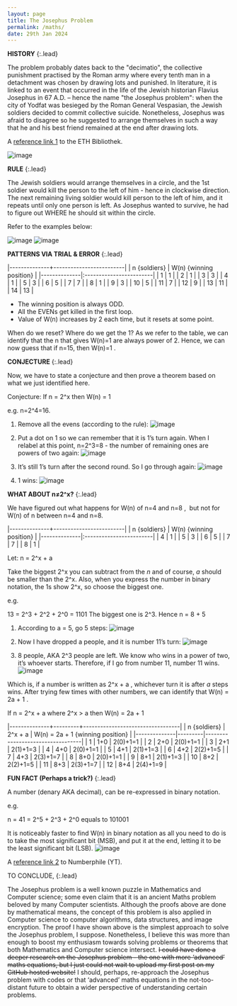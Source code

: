 ```yaml
---
layout: page
title: The Josephus Problem
permalink: /maths/
date: 29th Jan 2024
---
```


**HISTORY**
{:.lead}

The problem probably dates back to the "decimatio", the collective punishment practised by the Roman army where every tenth man in a detachment was chosen by drawing lots and punished. In literature, it is linked to an event that occurred in the life of the Jewish historian Flavius Josephus in 67 A.D. – hence the name "the Josephus problem": when the city of Yodfat was besieged by the Roman General Vespasian, the Jewish soldiers decided to commit collective suicide. Nonetheless, Josephus was afraid to disagree so he suggested to arrange themselves in such a way that he and his best friend remained at the end after drawing lots.

A [reference link 1](https://library.ethz.ch/en/locations-and-media/platforms/virtual-exhibitions/Its-all-math-and-games/the-josephus-problem.html) to the ETH Bibliothek.<br>

![image](/assets/img/TheJosephusProblem/tjp1.jpg)

**RULE**
{:.lead}

The Jewish soldiers would arrange themselves in a circle, and the 1st soldier would kill the person to the left of him - hence in clockwise direction. The next remaining living soldier would kill person to the left of him, and it repeats until only one person is left. As Josephus wanted to survive, he had to figure out WHERE  he should sit within the circle.

Refer to the examples below:

![image](/assets/img/TheJosephusProblem/tjp2.jpg)
![image](/assets/img/TheJosephusProblem/tjp3.jpg)

**PATTERNS VIA TRIAL & ERROR**
{:.lead}

|--------------+-------------------------|
| n {soldiers} | W(n) {winning position} |
|--------------|:------------------------|
|       1      |            1            |
|       2      |            1            |
|       3      |            3            |
|       4      |            1            |
|       5      |            3            |
|       6      |            5            |
|       7      |            7            |
|       8      |            1            |
|       9      |            3            |
|      10      |            5            |
|      11      |            7            |
|      12      |            9            |
|      13      |           11            |
|      14      |           13            |

*  The winning position is always ODD.
*  All the EVENs get killed in the first loop.
*  Value of W(n) increases by 2 each time, but it resets at some point.

When do we reset? Where do we get the 1?
As we refer to the table, we can identify that the n that gives W(n)=1 are always power of 2. Hence, we can now guess that if n=15, then W(n)=1 .

**CONJECTURE**
{:.lead}

Now, we have to state a conjecture and then prove a theorem based on what we just identified here.

Conjecture: If n = 2^x then W(n) = 1

e.g. n=2^4=16.

1. Remove all the evens (according to the rule):
![image](/assets/img/TheJosephusProblem/tjp4.jpg)

2. Put a dot on 1 so we can remember that it is 1’s turn again. When I relabel at this point, n=2^3=8 - the number of remaining ones are powers of two again:
![image](/assets/img/TheJosephusProblem/tjp5.jpg)

3. It’s still 1’s turn after the second round. So I go through again:
![image](/assets/img/TheJosephusProblem/tjp6.jpg)

4. 1 wins: 
![image](/assets/img/TheJosephusProblem/tjp7.jpg)

**WHAT ABOUT n≠2^x?**
{:.lead}

We have figured out what happens for W(n) of n=4 and n=8 ,  but not for W(n) of n between n=4 and n=8.

|--------------+-------------------------|
| n {soldiers} | W(n) {winning position} |
|--------------|:------------------------|
|       4      |            1            |
|       5      |            3            |
|       6      |            5            |
|       7      |            7            |
|       8      |            1            |

Let: n = 2^x + a

Take the biggest 2^x you can subtract from the *n* and of course, *a* should be smaller than the 2^x.
Also, when you express the number in binary notation, the 1s show 2^x, so choose the biggest one.

e.g.

13 = 2^3 + 2^2 + 2^0 = 1101
The biggest one is 2^3. 
Hence n = 8 + 5

1. According to a = 5, go 5 steps:
![image](/assets/img/TheJosephusProblem/tjp8.jpg)

2. Now I have dropped a people, and it is number 11’s turn:
![image](/assets/img/TheJosephusProblem/tjp9.jpg)

3. 8 people, AKA 2^3 people are left. We know who wins in a power of two, it’s whoever starts. Therefore, if I go from number 11, number 11 wins. 
![image](/assets/img/TheJosephusProblem/tjp10.jpg)

Which is, if a number is written as 2^x + a , whichever turn it is after *a* steps wins. 
After trying few times with other numbers, we can identify that W(n) = 2a + 1 .

If n = 2^x + a where 2^x > a
then W(n) = 2a + 1

|--------------+---------+----------------------------------|
| n {soldiers} | 2^x + a | W(n) = 2a + 1 {winning position} |
|--------------|---------|----------------------------------|
|       1      |   1+0   |            2(0)+1=1              |
|       2      |   2+0   |            2(0)+1=1              |
|       3      |   2+1   |            2(1)+1=3              |
|       4      |   4+0   |            2(0)+1=1              |
|       5      |   4+1   |            2(1)+1=3              |
|       6      |   4+2   |            2(2)+1=5              |
|       7      |   4+3   |            2(3)+1=7              |
|       8      |   8+0   |            2(0)+1=1              |
|       9      |   8+1   |            2(1)+1=3              |
|      10      |   8+2   |            2(2)+1=5              |
|      11      |   8+3   |            2(3)+1=7              |
|      12      |   8+4   |            2(4)+1=9              |

**FUN FACT (Perhaps a trick?)**
{:.lead}

A number (denary AKA decimal), can be re-expressed in binary notation.

e.g.

n = 41 = 2^5 + 2^3 + 2^0 
equals to
101001

It is noticeably faster to find W(n) in binary notation as all you need to do is to take the most significant bit (MSB), and put it at the end, letting it to be the least significant bit (LSB).
![image](/assets/img/TheJosephusProblem/tjp11.jpg)

A [reference link 2](https://youtu.be/uCsD3ZGzMgE?si=0loMzhJdAZgvHRdZ) to Numberphile (YT).<br>

TO CONCLUDE,
{:.lead}

The Josephus problem is a well known puzzle in Mathematics and Computer science; some even claim that it is an ancient Maths problem beloved by many Computer scientists. Although the proofs above are done by mathematical means, the concept of this problem is also applied in Computer science to computer algorithms, data structures, and image encryption. The proof I have shown above is the simplest approach to solve the Josephus problem, I suppose. Nonetheless, I believe this was more than enough to boost my enthusiasm towards solving problems or theorems that both Mathematics and Computer science intersect. ~~I could have done a deeper research on the Josephus problem - the one with more ‘advanced’ maths equations, but I just could not wait to upload my first post on my GitHub hosted website!~~ I should, perhaps, re-approach the Josephus problem with codes or that ‘advanced’ maths equations in the not-too-distant future to obtain a wider perspective of understanding certain problems.